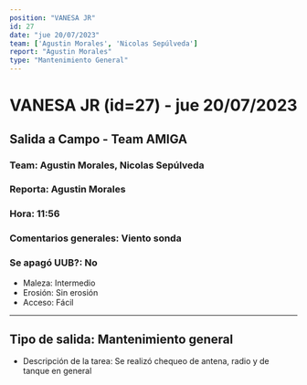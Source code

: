 ```yaml
---
position: "VANESA JR"
id: 27
date: "jue 20/07/2023"
team: ['Agustin Morales', 'Nicolas Sepúlveda']
report: "Agustin Morales"
type: "Mantenimiento General"
---
```


# VANESA JR (id=27) - jue 20/07/2023
## Salida a Campo - Team AMIGA
### Team: Agustin Morales, Nicolas Sepúlveda
### Reporta: Agustin Morales
### Hora: 11:56
### Comentarios generales: Viento sonda 
### Se apagó UUB?: No 
- Maleza: Intermedio
- Erosión: Sin erosión
- Acceso: Fácil
---------
## Tipo de salida: Mantenimiento general
   - Descripción de la tarea: Se realizó chequeo de antena, radio y de tanque en general
